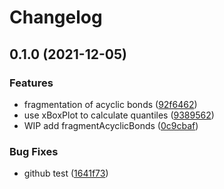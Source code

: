 # Changelog

## 0.1.0 (2021-12-05)


### Features

* fragmentation of acyclic bonds ([92f6462](https://www.github.com/cheminfo/mass-fragmentation/commit/92f64622ea369500c91786798f84fbc49925701f))
* use xBoxPlot to calculate quantiles ([9389562](https://www.github.com/cheminfo/mass-fragmentation/commit/9389562e6795400e7e9a58b05b971aa12420aa85))
* WIP add fragmentAcyclicBonds ([0c9cbaf](https://www.github.com/cheminfo/mass-fragmentation/commit/0c9cbaf622ffd12097a3be0710f47ca194397cec))


### Bug Fixes

* github test ([1641f73](https://www.github.com/cheminfo/mass-fragmentation/commit/1641f7393767abf469b1a1608902d143ac640880))
